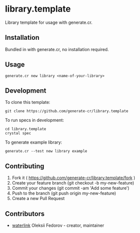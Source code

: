 # library.template

Library template for usage with generate.cr.

## Installation

Bundled in with generate.cr, no installation required.

## Usage

```
generate.cr new library <name-of-your-library>
```

## Development

To clone this template:

```
git clone https://github.com/generate-cr/library.template
```

To run specs in development:

```
cd library.template
crystal spec
```

To generate example library:

```
generate.cr --test new library example
```

## Contributing

1. Fork it ( https://github.com/generate-cr/library.template/fork )
2. Create your feature branch (git checkout -b my-new-feature)
3. Commit your changes (git commit -am 'Add some feature')
4. Push to the branch (git push origin my-new-feature)
5. Create a new Pull Request

## Contributors

- [waterlink](https://github.com/waterlink) Oleksii Fedorov - creator, maintainer
